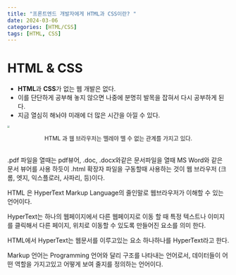 ```yaml
---
title: "프론트엔드 개발자에게 HTML과 CSS이란? "
date: 2024-03-06
categories: [HTML/CSS]
tags: [HTML, CSS]
---
```


# **HTML & CSS**

- **HTML**과 **CSS**가 없는 웹 개발은 없다.
- 이를 단단하게 공부해 놓지 않으면 나중에 분명히 발목을 잡혀서 다시 공부하게 된다.
- 지금 열심히 해놔야 미래에 더 많은 시간을 아낄 수 있다.

<p align="left">
  <img src="../assets/images/2024-03-06-htmlCss1/htmlAndWeb.png" style="zoom:30%">
</p>
<p align="center" style="font-size: 0.8rem">
  HTML 과 웹 브라우저는 뗄레야 뗄 수 없는 관계를 가지고 있다.
</p>

<br>
.pdf 파일을 열때는 pdf뷰어, .doc, .docx와같은 문서파일을 열때 MS Word와 같은 문서 뷰어를 사용 하듯이 .html 확장자 파일을 구동할때 사용하는 것이 웹 브라우저 (크롬, 엣지, 익스플로러, 사파리, 등)이다.

HTML 은 HyperText Markup Language의 줄인말로 웹브라우저가 이해할 수 있는 언어이다.

HyperText는 하나의 웹페이지에서 다른 웹페이지로 이동 할 때 특정 텍스트나 이미지를 클릭해서 다른 페이지, 위치로 이동할 수 있도록 만들어진 요소를 의미 한다.

HTML에서 HyperText는 웹문서를 이루고있는 요소 하나하나를 HyperText라고 한다.

Markup 언어는 Programming 언어와 달리 구조를 나타내는 언어로서, 데이터들이 어떤 역할을 가지고있고 어떻게 보여 줄지를 정의하는 언어이다.
